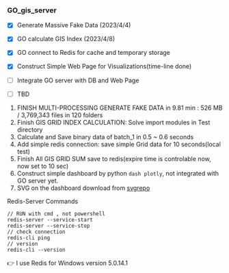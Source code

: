### GO_gis_server
    
- [x] Generate Massive Fake Data (2023/4/4)
- [x] GO calculate GIS Index (2023/4/8)
- [x] GO connect to Redis for cache and temporary storage
- [x] Construct Simple Web Page for Visualizations(time-line done)
- [ ] Integrate GO server with DB and Web Page
- [ ] TBD

    
1. FINISH MULTI-PROCESSING GENERATE FAKE DATA in 9.81 min : 526 MB / 3,769,343 files in 120 folders    
2. Finish GIS GRID INDEX CALCULATION: Solve import modules in Test directory    
3. Calculate and Save binary data of batch_1 in 0.5 ~ 0.6 seconds    
4. Add simple redis connection: save simple Grid data for 10 seconds(local test)    
5. Finish All GIS GRID SUM save to redis(expire time is controlable now, now set to 10 sec)    
6. Construct simple dashboard by python ```dash plotly```, not integrated with GO server yet.    
7. SVG on the dashboard download from [svgrepo](https://www.svgrepo.com/)    

Redis-Server Commands
```=
// RUN with cmd , not powershell
redis-server --service-start
redis-server --service-stop
// check connection
redis-cli ping
// version
redis-cli --version
```

:point_right: I use Redis for Windows version 5.0.14.1